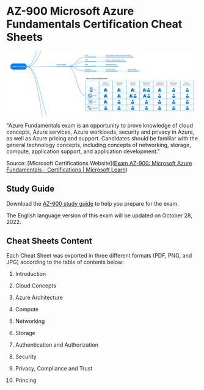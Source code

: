 # AZ-900 Microsoft Azure Fundamentals Certification Cheat Sheets



![AZ-900 Microsoft Azure Fundamentals Certification Cheat Sheets](./cover.png)



"Azure Fundamentals exam is an opportunity to prove knowledge of cloud concepts, Azure services, Azure workloads, security and privacy in Azure, as well as Azure pricing and support. Candidates should be familiar with the general technology concepts, including concepts of networking, storage, compute, application support, and application development." 

Source: [Microsoft Certifications Website]([Exam AZ-900: Microsoft Azure Fundamentals - Certifications | Microsoft Learn](https://learn.microsoft.com/en-us/certifications/exams/az-900))



## Study Guide

Download the [AZ-900 study guide](https://query.prod.cms.rt.microsoft.com/cms/api/am/binary/RE3VwUY) to help you prepare for the exam.

The English language version of this exam will be updated on October 28, 2022.



## Cheat Sheets Content

Each Cheat Sheet was exported in three different formats (PDF, PNG, and JPG) according to the table of contents below:



1. Introduction

2. Cloud Concepts

3. Azure Architecture

4. Compute

5. Networking

6. Storage

7. Authentication and Authorization

8. Security

9. Privacy, Compliance and Trust

10. Princing
